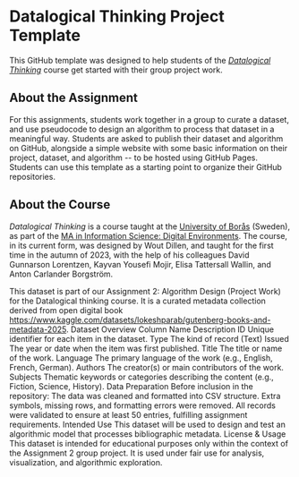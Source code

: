 # Datalogical Thinking Project Template
This GitHub template was designed to help students of the [*Datalogical Thinking*](https://www.hb.se/globalassets/global/international-office/kursplaner-ischool/ht23_datalogical-thinking-c3mdt1.pdf) course get started with their group project work. 

## About the Assignment
For this assignments, students work together in a group to curate 
a dataset, and use pseudocode to design an algorithm to process that dataset in a meaningful way. Students are asked to publish their dataset and algorithm on GitHub, alongside a simple website with some basic information on their project, dataset, and algorithm -- to be hosted using GitHub Pages. Students can use this template as a starting point to organize their GitHub repositories.

## About the Course
*Datalogical Thinking* is a course taught at the [University of Borås](https://www.hb.se) (Sweden), as part of the [MA in Information Science: Digital Environments](https://www.hb.se/en/international-student/program/programmes/masters-programme-in-information-science-digital-environments/). The course, in its current form, was designed by Wout Dillen, and taught for the first time in the autumn of 2023, with the help of his colleagues David Gunnarson Lorentzen, Kayvan Yousefi Mojir, Elisa Tattersall Wallin, and Anton Carlander Borgström.

This dataset is part of our Assignment 2: Algorithm Design (Project Work) for the Datalogical thinking course. It is a curated metadata collection derived from open digital book https://www.kaggle.com/datasets/lokeshparab/gutenberg-books-and-metadata-2025.
Dataset Overview
Column Name
Description
ID
Unique identifier for each item in the dataset.
Type
The kind of record (Text)
Issued
The year or date when the item was first published.
Title
The title or name of the work.
Language
The primary language of the work (e.g., English, French, German).
Authors
The creator(s) or main contributors of the work.
Subjects
Thematic keywords or categories describing the content (e.g., Fiction, Science, History).
Data Preparation
Before inclusion in the repository:
The data was cleaned and formatted into CSV structure.
Extra symbols, missing rows, and formatting errors were removed.
All records were validated to ensure at least 50 entries, fulfilling assignment requirements.
Intended Use
This dataset will be used to design and test an algorithmic model that processes bibliographic metadata.
License & Usage
This dataset is intended for educational purposes only within the context of the Assignment 2 group project.
 It is used under fair use for analysis, visualization, and algorithmic exploration.

